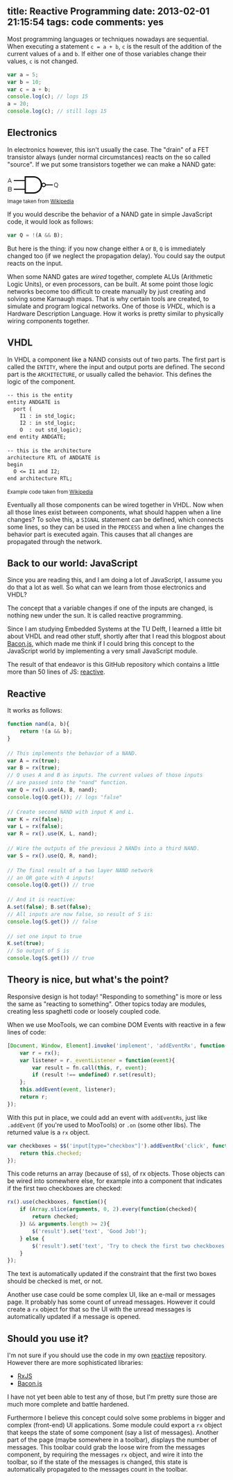 title: Reactive Programming
date: 2013-02-01 21:15:54
tags: code
comments: yes
---

Most programming languages or techniques nowadays are sequential. When
executing a statement `c = a + b`, `c` is the result of the addition of the
current values of `a` and `b`. If either one of those variables change their
values, `c` is not changed.

```js
var a = 5;
var b = 10;
var c = a + b;
console.log(c); // logs 15
a = 20;
console.log(c); // still logs 15
```

## Electronics

In electronics however, this isn't usually the case. The "drain" of a FET
transistor always (under normal circumstances) reacts on the so called "source".
If we put some transistors together we can make a NAND gate:

![NAND Gate](/assets/NAND-gate.png)
<br><small>Image taken from <a href="http://wikipedia.org">Wikipedia</a></small>

If you would describe the behavior of a NAND gate in simple JavaScript code,
it would look as follows:

```js
var Q = !(A && B);
```

But here is the thing: if you now change either `A` or `B`, `Q` is immediately
changed too (if we neglect the propagation delay). You could say the output
reacts on the input.

When some NAND gates are *wired* together, complete ALUs (Arithmetic Logic
Units), or even processors, can be built. At some point those logic
networks become too difficult to create manually by just creating and solving
some Karnaugh maps. That is why certain tools are created, to simulate and
program logical networks. One of those is *VHDL*, which is a Hardware
Description Language. How it works is pretty similar to physically wiring
components together.

## VHDL

In VHDL a component like a NAND consists out of two parts. The first part is
called the `ENTITY`, where the input and output ports are defined. The
second part is the `ARCHITECTURE`, or usually called the behavior. This defines
the logic of the component.

```
-- this is the entity
entity ANDGATE is
  port (
    I1 : in std_logic;
    I2 : in std_logic;
    O  : out std_logic);
end entity ANDGATE;

-- this is the architecture
architecture RTL of ANDGATE is
begin
  O <= I1 and I2;
end architecture RTL;
```

<small>Example code taken from <a href="http://wikipedia.org">Wikipedia</a></small>


Eventually all those components can be wired together in VHDL. Now when all
those lines exist between components, what should happen when a line changes?
To solve this, a `SIGNAL` statement can be defined, which connects some lines,
so they can be used in the `PROCESS`
and when a line changes the behavior part is executed again. This causes that
all changes are propagated through the network.

## Back to our world: JavaScript

Since you are reading this, and I am doing a lot of JavaScript, I assume you
do that a lot as well. So what can we learn from those electronics and VHDL?

The concept that a variable changes if one of the inputs are changed, is nothing
new under the sun. It is called reactive programming.

Since I am studying Embedded Systems at the TU Delft, I learned a little bit
about VHDL and read other stuff, shortly after that I read this blogpost about
[Bacon.js](https://github.com/raimohanska/bacon.js), which made me think if I
could bring this concept to the JavaScript world by implementing a very small
JavaScript module.

The result of that endeavor is this GitHub repository which contains a little
more than 50 lines of JS: [reactive](https://github.com/arian/reactive).

## Reactive

It works as follows:

```js
function nand(a, b){
    return !(a && b);
}

// This implements the behavior of a NAND.
var A = rx(true);
var B = rx(true);
// Q uses A and B as inputs. The current values of those inputs
// are passed into the "nand" function.
var Q = rx().use(A, B, nand);
console.log(Q.get()); // logs "false"

// Create second NAND with input K and L.
var K = rx(false);
var L = rx(false);
var R = rx().use(K, L, nand);

// Wire the outputs of the previous 2 NANDs into a third NAND.
var S = rx().use(Q, R, nand);

// The final result of a two layer NAND network
// an OR gate with 4 inputs!
console.log(Q.get()) // true

// And it is reactive:
A.set(false); B.set(false);
// All inputs are now false, so result of S is:
console.log(S.get()) // false

// set one input to true
K.set(true);
// So output of S is
console.log(S.get()) // true
```

## Theory is nice, but what's the point?

Responsive design is hot today! "Responding to something" is more or less the
same as "reacting to something". Other topics today are modules, creating less
spaghetti code or loosely coupled code.

When we use MooTools, we can combine DOM Events with reactive in a few lines of
code:

```js
[Document, Window, Element].invoke('implement', 'addEventRx', function(event, fn){
    var r = rx();
    var listener = r._eventListener = function(event){
        var result = fn.call(this, r, event);
        if (result !== undefined) r.set(result);
    };
    this.addEvent(event, listener);
    return r;
});
```

With this put in place, we could add an event with `addEventRs`, just like
`.addEvent` (if you're used to MooTools) or `.on` (some other libs). The
returned value is a `rx` object.

```js
var checkboxes = $$('input[type="checkbox"]').addEventRx('click', function(r){
    return this.checked;
});
```

This code returns an array (because of `$$`), of rx objects. Those objects can
be wired into somewhere else, for example into a component that indicates if
the first two checkboxes are checked:

```js
rx().use(checkboxes, function(){
    if (Array.slice(arguments, 0, 2).every(function(checked){
        return checked;
    }) && arguments.length >= 2){
        $('result').set('text', 'Good Job!');
    } else {
        $('result').set('text', 'Try to check the first two checkboxes');
    }
});
```

The text is automatically updated if the constraint that the first two boxes
should be checked is met, or not.

Another use case could be some complex UI, like an e-mail or messages page. It
probably has some count of unread messages. However it could create a `rx`
object for that so the UI with the unread messages is automatically updated if a
message is opened.

## Should you use it?

I'm not sure if you should use the code in my own
[reactive](https://github.com/arian/reactive) repository. However there are more
sophisticated libraries:

- [RxJS](http://reactive-extensions.github.com/RxJS/)
- [Bacon.js](https://github.com/raimohanska/bacon.js)

I have not yet been able to test any of those, but I'm pretty sure those are
much more complete and battle hardened.

Furthermore I believe this concept could solve some problems in bigger
and complex (front-end) UI applications. Some module could export a `rx` object
that keeps the state of some component (say a list of messages). Another part
of the page (maybe somewhere in a toolbar), displays the number of messages.
This toolbar could grab the loose wire from the messages component, by requiring
the messages `rx` object, and wire it into the toolbar, so if the state of the
messages is changed, this state is automatically propagated to the messages
count in the toolbar.
